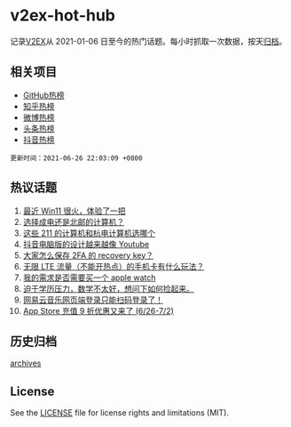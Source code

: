 # v2ex-hot-hub

 记录[V2EX](https://www.v2ex.com/)从 2021-01-06 日至今的热门话题。每小时抓取一次数据，按天[归档](archives)。
 
 ## 相关项目

- [GitHub热榜](https://github.com/snaildev/github-hot-hub)
- [知乎热榜](https://github.com/snaildev/zhihu-hot-hub)
- [微博热榜](https://github.com/snaildev/weibo-hot-hub)
- [头条热榜](https://github.com/snaildev/toutiao-hot-hub)
- [抖音热榜](https://github.com/snaildev/douyin-hot-hub)


 `更新时间：2021-06-26 22:03:09 +0800`

## 热议话题

1. [最近 Win11 很火，体验了一把](https://www.v2ex.com/t/785901)
1. [选择成电还是北邮的计算机？](https://www.v2ex.com/t/785907)
1. [这些 211 的计算机和杭电计算机选哪个](https://www.v2ex.com/t/785919)
1. [抖音电脑版的设计越来越像 Youtube](https://www.v2ex.com/t/785875)
1. [大家怎么保存 2FA 的 recovery key？](https://www.v2ex.com/t/785855)
1. [无限 LTE 流量（不能开热点）的手机卡有什么玩法？](https://www.v2ex.com/t/785861)
1. [我的需求是否需要买一个 apple watch](https://www.v2ex.com/t/785929)
1. [迫于学历压力，数学不太好，想问下如何捡起来。](https://www.v2ex.com/t/785874)
1. [网易云音乐网页端登录只能扫码登录了！](https://www.v2ex.com/t/785880)
1. [App Store 充值 9 折优惠又来了 (6/26-7/2)](https://www.v2ex.com/t/785955)

## 历史归档

[archives](archives)

## License

See the [LICENSE](LICENSE) file for license rights and limitations (MIT).
